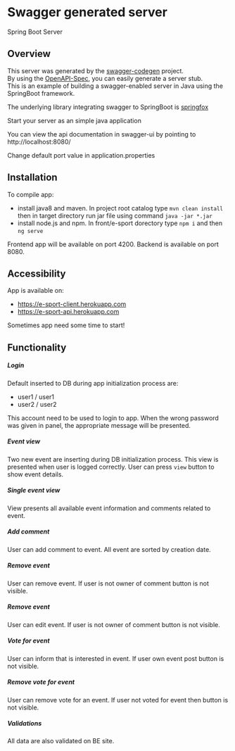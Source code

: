 # Swagger generated server

Spring Boot Server 


## Overview  
This server was generated by the [swagger-codegen](https://github.com/swagger-api/swagger-codegen) project.  
By using the [OpenAPI-Spec](https://github.com/swagger-api/swagger-core), you can easily generate a server stub.  
This is an example of building a swagger-enabled server in Java using the SpringBoot framework.  

The underlying library integrating swagger to SpringBoot is [springfox](https://github.com/springfox/springfox)  

Start your server as an simple java application  

You can view the api documentation in swagger-ui by pointing to  
http://localhost:8080/  

Change default port value in application.properties

## Installation
To compile app:
* install java8 and maven. In project root catalog type ```mvn clean install``` then in target directory run jar file using command ```java -jar *.jar```
* install node.js and npm. In front/e-sport dorectory type ```npm i``` and then ```ng serve```

Frontend app will be available on port 4200. Backend is available on port 8080.

## Accessibility
App is available on:
* https://e-sport-client.herokuapp.com
* https://e-sport-api.herokuapp.com

Sometimes app need some time to start!

## Functionality
##### Login
Default inserted to DB during app initialization process are:
* user1 / user1
* user2 / user2

This account need to be used to login to app. When the wrong password was given in panel, the appropriate message will be presented.

##### Event view
Two new event are inserting during DB initialization process. This view is presented when user is logged correctly. User can press ```view``` button to show event details.

##### Single event view
View presents all available event information and comments related to event.

##### Add comment
User can add comment to event. All event are sorted by creation date.

##### Remove event
User can remove event. If user is not owner of comment button is not visible.

##### Remove event
User can edit event. If user is not owner of comment button is not visible.

##### Vote for event
User can inform that is interested in event. If user own event post button is not visible.

##### Remove vote for event
User can remove vote for an event. If user not voted for event then button is not visible.

##### Validations
All data are also validated on BE site.